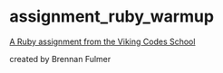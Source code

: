 assignment_ruby_warmup
======================
[A Ruby assignment from the Viking Codes School](http://www.vikingcodeschool.com)

created by Brennan Fulmer


